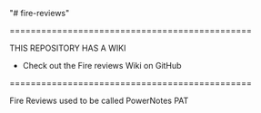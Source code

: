 "# fire-reviews" 

==============================================

THIS REPOSITORY HAS A WIKI

* Check out the Fire reviews Wiki on GitHub

==============================================


Fire Reviews used to be called PowerNotes PAT




